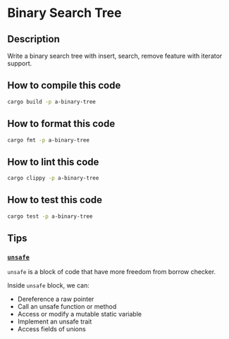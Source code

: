 # Binary Search Tree

## Description

Write a binary search tree with insert, search, remove feature with iterator support.

## How to compile this code

```sh
cargo build -p a-binary-tree
```

## How to format this code

```sh
cargo fmt -p a-binary-tree
```

## How to lint this code

```sh
cargo clippy -p a-binary-tree
```

## How to test this code

```sh
cargo test -p a-binary-tree
```

## Tips

### [`unsafe`][unsafe]

`unsafe` is a block of code that have more freedom from borrow checker.

Inside `unsafe` block, we can:

- Dereference a raw pointer
- Call an unsafe function or method
- Access or modify a mutable static variable
- Implement an unsafe trait
- Access fields of unions

[unsafe]: https://doc.rust-lang.org/book/ch19-01-unsafe-rust.html
